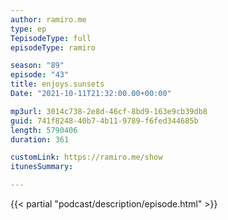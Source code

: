 ```yaml
---
author: ramiro.me
type: ep
TepisodeType: full
episodeType: ramiro

season: "89"
episode: "43"
title: enjoys.sunsets
Date: "2021-10-11T21:32:00.00+00:00"

mp3url: 3014c738-2e8d-46cf-8bd9-163e9cb39db8
guid: 741f8248-40b7-4b11-9789-f6fed344685b
length: 5790406
duration: 361

customLink: https://ramiro.me/show
itunesSummary:

---
```

{{< partial "podcast/description/episode.html" >}}
